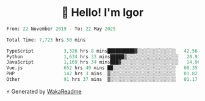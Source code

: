 <h1 align="center">👋 Hello! I'm Igor</h1>

<!--START_SECTION:waka-->

```python
From: 22 November 2019 - To: 22 May 2025

Total Time: 7,723 hrs 50 mins

TypeScript           3,326 hrs 8 mins██████████▓░░░░░░░░░░░░░░   42.56 %
Python               1,634 hrs 33 mins█████▒░░░░░░░░░░░░░░░░░░░   20.91 %
JavaScript           1,169 hrs 34 mins███▓░░░░░░░░░░░░░░░░░░░░░   14.96 %
Vue.js               652 hrs 49 mins ██░░░░░░░░░░░░░░░░░░░░░░░   08.35 %
PHP                  142 hrs 3 mins  ▒░░░░░░░░░░░░░░░░░░░░░░░░   01.82 %
Other                91 hrs 37 mins  ▒░░░░░░░░░░░░░░░░░░░░░░░░   01.17 %
```

<!--END_SECTION:waka-->

⚡ Generated by [WakaReadme](https://github.com/athul/waka-readme)
